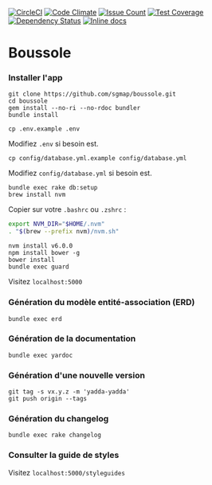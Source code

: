 [![CircleCI](https://circleci.com/gh/sgmap/boussole.svg?style=svg)](https://circleci.com/gh/sgmap/boussole)
[![Code Climate](https://codeclimate.com/github/sgmap/boussole/badges/gpa.svg)](https://codeclimate.com/github/sgmap/boussole)
[![Issue Count](https://codeclimate.com/github/sgmap/boussole/badges/issue_count.svg)](https://codeclimate.com/github/sgmap/boussole)
[![Test Coverage](https://codeclimate.com/github/sgmap/boussole/badges/coverage.svg)](https://codeclimate.com/github/sgmap/boussole/coverage)
[![Dependency Status](https://gemnasium.com/badges/github.com/sgmap/boussole.svg)](https://gemnasium.com/github.com/sgmap/boussole)
[![Inline docs](http://inch-ci.org/github/sgmap/boussole.svg?branch=master)](http://inch-ci.org/github/sgmap/boussole)

# Boussole

### Installer l'app

```
git clone https://github.com/sgmap/boussole.git
cd boussole
gem install --no-ri --no-rdoc bundler
bundle install
```

```
cp .env.example .env
```

Modifiez ```.env``` si besoin est.

```
cp config/database.yml.example config/database.yml
```

Modifiez ```config/database.yml``` si besoin est.

```
bundle exec rake db:setup
brew install nvm
```

Copier sur votre ```.bashrc``` ou ```.zshrc``` :

```bash
export NVM_DIR="$HOME/.nvm"
. "$(brew --prefix nvm)/nvm.sh"
```

```
nvm install v6.0.0
npm install bower -g
bower install
bundle exec guard
```

Visitez ```localhost:5000```

### Génération du modèle entité-association (ERD)

```
bundle exec erd
```

### Génération de la documentation

```
bundle exec yardoc
```

### Génération d'une nouvelle version

```
git tag -s vx.y.z -m 'yadda-yadda'
git push origin --tags
```

### Génération du changelog

```
bundle exec rake changelog
```

### Consulter la guide de styles

Visitez ```localhost:5000/styleguides```
